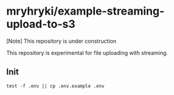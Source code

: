 # mryhryki/example-streaming-upload-to-s3

[Note] This repository is under construction

This repository is experimental for file uploading with streaming.

## Init

```shell
test -f .env || cp .env.example .env
```
